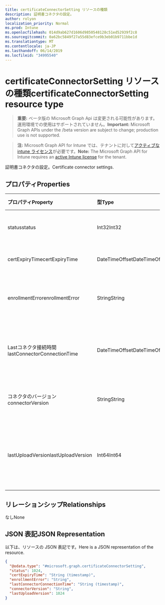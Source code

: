 ```yaml
---
title: certificateConnectorSetting リソースの種類
description: 証明書コネクタの設定。
author: rolyon
localization_priority: Normal
ms.prod: Intune
ms.openlocfilehash: 014d9ab627d1606d9850548128c51ed52939f2c8
ms.sourcegitcommit: 0a62bc5849f27a55d83efce9b3eb01b9711bbe1d
ms.translationtype: MT
ms.contentlocale: ja-JP
ms.lasthandoff: 06/14/2019
ms.locfileid: "34995540"
---
```

# <a name="certificateconnectorsetting-resource-type"></a><span data-ttu-id="8466f-103">certificateConnectorSetting リソースの種類</span><span class="sxs-lookup"><span data-stu-id="8466f-103">certificateConnectorSetting resource type</span></span>

> <span data-ttu-id="8466f-104">**重要:** ベータ版の Microsoft Graph Api は変更される可能性があります。運用環境での使用はサポートされていません。</span><span class="sxs-lookup"><span data-stu-id="8466f-104">**Important:** Microsoft Graph APIs under the /beta version are subject to change; production use is not supported.</span></span>

> <span data-ttu-id="8466f-105">**注:** Microsoft Graph API for Intune では、テナントに対して[アクティブな intune ライセンス](https://go.microsoft.com/fwlink/?linkid=839381)が必要です。</span><span class="sxs-lookup"><span data-stu-id="8466f-105">**Note:** The Microsoft Graph API for Intune requires an [active Intune license](https://go.microsoft.com/fwlink/?linkid=839381) for the tenant.</span></span>

<span data-ttu-id="8466f-106">証明書コネクタの設定。</span><span class="sxs-lookup"><span data-stu-id="8466f-106">Certificate connector settings.</span></span>

## <a name="properties"></a><span data-ttu-id="8466f-107">プロパティ</span><span class="sxs-lookup"><span data-stu-id="8466f-107">Properties</span></span>
|<span data-ttu-id="8466f-108">プロパティ</span><span class="sxs-lookup"><span data-stu-id="8466f-108">Property</span></span>|<span data-ttu-id="8466f-109">型</span><span class="sxs-lookup"><span data-stu-id="8466f-109">Type</span></span>|<span data-ttu-id="8466f-110">説明</span><span class="sxs-lookup"><span data-stu-id="8466f-110">Description</span></span>|
|:---|:---|:---|
|<span data-ttu-id="8466f-111">status</span><span class="sxs-lookup"><span data-stu-id="8466f-111">status</span></span>|<span data-ttu-id="8466f-112">Int32</span><span class="sxs-lookup"><span data-stu-id="8466f-112">Int32</span></span>|<span data-ttu-id="8466f-113">証明書コネクタの状態</span><span class="sxs-lookup"><span data-stu-id="8466f-113">Certificate connector status</span></span>|
|<span data-ttu-id="8466f-114">certExpiryTime</span><span class="sxs-lookup"><span data-stu-id="8466f-114">certExpiryTime</span></span>|<span data-ttu-id="8466f-115">DateTimeOffset</span><span class="sxs-lookup"><span data-stu-id="8466f-115">DateTimeOffset</span></span>|<span data-ttu-id="8466f-116">証明書の有効期限</span><span class="sxs-lookup"><span data-stu-id="8466f-116">Certificate expire time</span></span>|
|<span data-ttu-id="8466f-117">enrollmentError</span><span class="sxs-lookup"><span data-stu-id="8466f-117">enrollmentError</span></span>|<span data-ttu-id="8466f-118">String</span><span class="sxs-lookup"><span data-stu-id="8466f-118">String</span></span>|<span data-ttu-id="8466f-119">証明書コネクタの登録エラー</span><span class="sxs-lookup"><span data-stu-id="8466f-119">Certificate connector enrollment error</span></span>|
|<span data-ttu-id="8466f-120">Lastコネクタ接続時間</span><span class="sxs-lookup"><span data-stu-id="8466f-120">lastConnectorConnectionTime</span></span>|<span data-ttu-id="8466f-121">DateTimeOffset</span><span class="sxs-lookup"><span data-stu-id="8466f-121">DateTimeOffset</span></span>|<span data-ttu-id="8466f-122">証明書コネクタが前回接続された日時</span><span class="sxs-lookup"><span data-stu-id="8466f-122">Last time certificate connector connected</span></span>|
|<span data-ttu-id="8466f-123">コネクタのバージョン</span><span class="sxs-lookup"><span data-stu-id="8466f-123">connectorVersion</span></span>|<span data-ttu-id="8466f-124">String</span><span class="sxs-lookup"><span data-stu-id="8466f-124">String</span></span>|<span data-ttu-id="8466f-125">証明書コネクタのバージョン</span><span class="sxs-lookup"><span data-stu-id="8466f-125">Version of certificate connector</span></span>|
|<span data-ttu-id="8466f-126">lastUploadVersion</span><span class="sxs-lookup"><span data-stu-id="8466f-126">lastUploadVersion</span></span>|<span data-ttu-id="8466f-127">Int64</span><span class="sxs-lookup"><span data-stu-id="8466f-127">Int64</span></span>|<span data-ttu-id="8466f-128">最後にアップロードされた証明書コネクタのバージョン</span><span class="sxs-lookup"><span data-stu-id="8466f-128">Version of last uploaded certificate connector</span></span>|

## <a name="relationships"></a><span data-ttu-id="8466f-129">リレーションシップ</span><span class="sxs-lookup"><span data-stu-id="8466f-129">Relationships</span></span>
<span data-ttu-id="8466f-130">なし</span><span class="sxs-lookup"><span data-stu-id="8466f-130">None</span></span>

## <a name="json-representation"></a><span data-ttu-id="8466f-131">JSON 表記</span><span class="sxs-lookup"><span data-stu-id="8466f-131">JSON Representation</span></span>
<span data-ttu-id="8466f-132">以下は、リソースの JSON 表記です。</span><span class="sxs-lookup"><span data-stu-id="8466f-132">Here is a JSON representation of the resource.</span></span>
<!-- {
  "blockType": "resource",
  "@odata.type": "microsoft.graph.certificateConnectorSetting"
}
-->
``` json
{
  "@odata.type": "#microsoft.graph.certificateConnectorSetting",
  "status": 1024,
  "certExpiryTime": "String (timestamp)",
  "enrollmentError": "String",
  "lastConnectorConnectionTime": "String (timestamp)",
  "connectorVersion": "String",
  "lastUploadVersion": 1024
}
```





